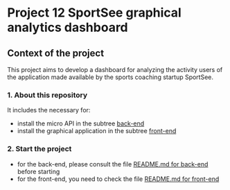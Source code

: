 # Project 12 SportSee graphical analytics dashboard

## Context of the project

This project aims to develop a dashboard for analyzing the activity users of the application made available by the sports coaching startup SportSee.

### 1. About this repository

It includes the necessary for:

- install the micro API in the subtree [back-end](https://github.com/al-dev93/p12ssee-al-2301/tree/p12ssee-dev/sport-see-backend)
- install the graphical application in the subtree [front-end](https://github.com/al-dev93/p12ssee-al-2301/tree/p12ssee-dev/sport-see-frontend)

### 2. Start the project

- for the back-end, please consult the file [README.md for back-end](https://github.com/al-dev93/p12ssee-al-2301/blob/p12ssee-dev/sport-see-backend/README.md) before starting
- for the front-end, you need to check the file [README.md for front-end](https://github.com/al-dev93/p12ssee-al-2301/blob/p12ssee-dev/sport-see-frontend/README.md)
